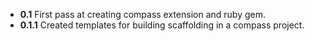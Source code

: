 * **0.1** First pass at creating compass extension and ruby gem.
* **0.1.1** Created templates for building scaffolding in a compass project.